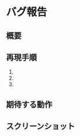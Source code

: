 # バグ報告

## 概要

<!-- どんなバグかを簡潔に -->

## 再現手順

1.
2.
3.

## 期待する動作

<!-- 本来どうなるべきか -->

## スクリーンショット

<!-- あれば -->
